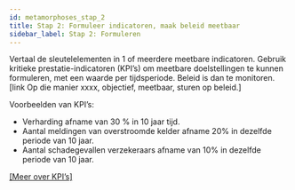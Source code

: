 ```yaml
---
id: metamorphoses_stap_2
title: Stap 2: Formuleer indicatoren, maak beleid meetbaar
sidebar_label: Stap 2: Formuleren
---
```


Vertaal de sleutelelementen in 1 of meerdere meetbare indicatoren. 
Gebruik kritieke prestatie-indicatoren (KPI’s) om meetbare doelstellingen te kunnen formuleren, met een waarde per tijdsperiode. Beleid is dan te monitoren. [link Op die manier xxxx, objectief, meetbaar, sturen op beleid.]

Voorbeelden van KPI’s:

+ Verharding afname van 30 % in 10 jaar tijd.
+ Aantal meldingen van overstroomde kelder afname 20% in dezelfde periode van 10 jaar.
+ Aantal schadegevallen verzekeraars afname van 10% in dezelfde periode van 10 jaar.

[[Meer over KPI’s]](https://www.docs.civity.nl/docs/Kookboek/kookboek_KPI)